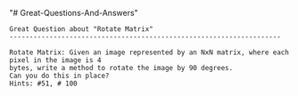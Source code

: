 "# Great-Questions-And-Answers" 

    Great Question about "Rotate Matrix"
    --------------------------------------------------------------------

    Rotate Matrix: Given an image represented by an NxN matrix, where each pixel in the image is 4
    bytes, write a method to rotate the image by 90 degrees.
    Can you do this in place?
    Hints: #51, # 100